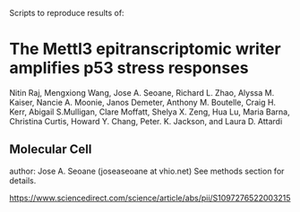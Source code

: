 Scripts to reproduce results of:
# The Mettl3 epitranscriptomic writer amplifies p53 stress responses
Nitin Raj, Mengxiong Wang, Jose A. Seoane, Richard L. Zhao, Alyssa M. Kaiser, Nancie A. Moonie, Janos Demeter, Anthony M. Boutelle, Craig H. Kerr, Abigail S.Mulligan, Clare Moffatt, Shelya X. Zeng, Hua Lu, Maria Barna, Christina Curtis, Howard Y. Chang, Peter. K. Jackson, and Laura D. Attardi
## Molecular Cell

author: Jose A. Seoane (joseaseoane at vhio.net)
See methods section for details.

https://www.sciencedirect.com/science/article/abs/pii/S1097276522003215

